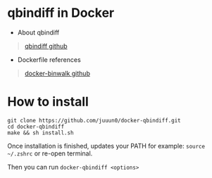 # qbindiff in Docker

- About qbindiff

> [qbindiff github](https://github.com/quarkslab/qbindiff)

- Dockerfile references

> [docker-binwalk github](https://github.com/rjocoleman/docker-binwalk)

# How to install

```
git clone https://github.com/juuun0/docker-qbindiff.git
cd docker-qbindiff
make && sh install.sh
```

Once installation is finished, updates your PATH for example: `source ~/.zshrc` or re-open terminal.

Then you can run `docker-qbindiff <options>`
